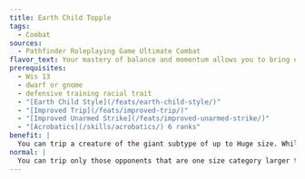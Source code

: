 ```yaml
---
title: Earth Child Topple
tags:
  - Combat
sources:
  - Pathfinder Roleplaying Game Ultimate Combat
flavor_text: Your mastery of balance and momentum allows you to bring down giants with your bare hands.
prerequisites:
  - Wis 13
  - dwarf or gnome
  - defensive training racial trait
  - "[Earth Child Style](/feats/earth-child-style/)"
  - "[Improved Trip](/feats/improved-trip/)"
  - "[Improved Unarmed Strike](/feats/improved-unarmed-strike/)"
  - "[Acrobatics](/skills/acrobatics/) 6 ranks"
benefit: |
  You can trip a creature of the giant subtype of up to Huge size. While using [Earth Child Style](/feats/earth-child-style/), you add your Wisdom bonus on combat maneuver checks made to trip a creature of the giant subtype, as well as on attack rolls to confirm a critical hit against such a creature.
normal: |
  You can trip only those opponents that are one size category larger than you.
---
```


